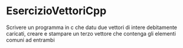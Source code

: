 # EsercizioVettoriCpp
Scrivere un programma in c che datu due vettori di intere debitamente caricati, creare e stampare un terzo vettore che contenga gli elementi comuni ad entrambi
